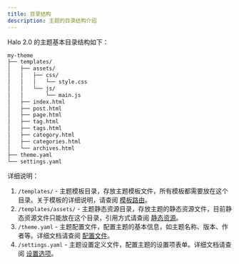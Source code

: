 ```yaml
---
title: 目录结构
description: 主题的目录结构介绍
---
```


Halo 2.0 的主题基本目录结构如下：

```bash title="~/halo-next/themes/my-theme"
my-theme
├── templates/
│   ├── assets/
│   │   ├── css/
│   │   │   └── style.css
│   │   └── js/
│   │       └── main.js
│   ├── index.html
│   ├── post.html
│   ├── page.html
│   ├── tag.html
│   ├── tags.html
│   ├── category.html
│   ├── categories.html
│   └── archives.html
├── theme.yaml
└── settings.yaml
```

详细说明：

1. `/templates/` - 主题模板目录，存放主题模板文件，所有模板都需要放在这个目录。关于模板的详细说明，请查阅 [模板路由](./template-route-mapping)。
2. `/templates/assets/` - 主题静态资源目录，存放主题的静态资源文件，目前静态资源文件只能放在这个目录，引用方式请查阅 [静态资源](./static-resources)。
3. `/theme.yaml` - 主题配置文件，配置主题的基本信息，如主题名称、版本、作者等。详细文档请查阅 [配置文件](./config)。
4. `/settings.yaml` - 主题设置定义文件，配置主题的设置项表单。详细文档请查阅 [设置选项](./settings)。
